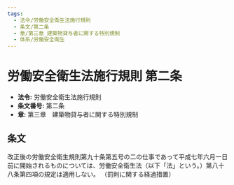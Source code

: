 ```yaml
---
tags:
  - 法令/労働安全衛生法施行規則
  - 条文/第二条
  - 章/第三章_建築物貸与者に関する特別規制
  - 体系/労働安全衛生
---
```

# 労働安全衛生法施行規則 第二条

- **法令:** 労働安全衛生法施行規則
- **条文番号:** 第二条
- **章:** 第三章　建築物貸与者に関する特別規制

## 条文
改正後の労働安全衛生規則第九十条第五号の二の仕事であって平成七年六月一日前に開始されるものについては、労働安全衛生法（以下「法」という。）第八十八条第四項の規定は適用しない。
（罰則に関する経過措置）

